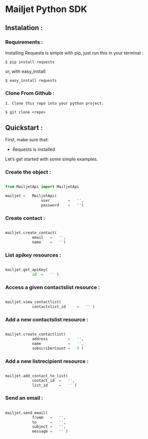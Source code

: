 Mailjet Python SDK
==================

## Instalation :

### Requirements :

Installing Requests is simple with pip, just run this in your terminal :

```
$ pip install requests
```
or, with easy_install:

```
$ easy_install requests
```

### Clone From Github :

	1. Clone this repo into your python project.

```
$ git clone <repo>
```

## Quickstart :

First, make sure that:

* Requests is installed

Let’s get started with some simple examples.

### Create the object :

```python

from MailjetApi import MailjetApi

mailjet =	MailjetApi(
				user 		=	'',
				password 	=	'')
```

### Create contact :

```python

mailjet.create_contact(
			email 	=	'',
			name 	=	'')

```

### List apikey resources :

```python

mailjet.get_apiKey(
			id 	=	'' )

```

### Access a given contactslist resource :

```python

mailjet.view_contactlist(
			contactslist_id 	= 	'' )

```

### Add a new contactslist resource :

```python

mailjet.create_contactlist(
			address 		=	'',
			name 			=	'',
			subscriberCount =	0 )

```

### Add a new listrecipient resource :

```python

mailjet.add_contact_to_list(
			contact_id 	= 	'',
			list_id 	= 	'' )

```

### Send an email :

```python

mailjet.send_email(
			fromm 	= 	'',
			to 		= 	'',
			subject	=	'',
			message	=	'' )

```